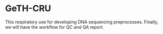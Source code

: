 # GeTH-CRU

  This respiratory use for developing DNA sequencing preprocesses.
  Finally, we will have the workflow for QC and QA report.
